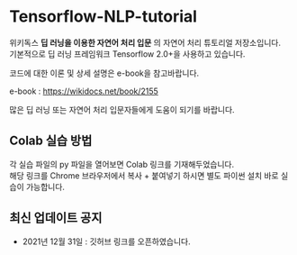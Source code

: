 # Tensorflow-NLP-tutorial
위키독스 **딥 러닝을 이용한 자연어 처리 입문** 의 자연어 처리 튜토리얼 저장소입니다.  
기본적으로 딥 러닝 프레임워크 Tensorflow 2.0+을 사용하고 있습니다.  

코드에 대한 이론 및 상세 설명은 e-book을 참고바랍니다.

e-book : https://wikidocs.net/book/2155

많은 딥 러닝 또는 자연어 처리 입문자들에게 도움이 되기를 바랍니다.

## Colab 실습 방법

각 실습 파일의 py 파일을 열어보면 Colab 링크를 기재해두었습니다.  
해당 링크를 Chrome 브라우저에서 복사 + 붙여넣기 하시면 별도 파이썬 설치 바로 실습이 가능합니다.


## 최신 업데이트 공지
* 2021년 12월 31일 : 깃허브 링크를 오픈하였습니다.
